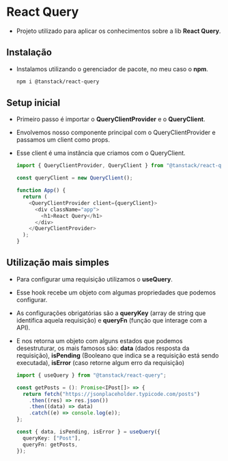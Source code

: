 # React Query

- Projeto utilizado para aplicar os conhecimentos sobre a lib **React Query**.

## Instalação

- Instalamos utilizando o gerenciador de pacote, no meu caso o **npm**.

  ```bash
  npm i @tanstack/react-query
  ```

## Setup inicial

- Primeiro passo é importar o **QueryClientProvider** e o **QueryClient**.
- Envolvemos nosso componente principal com o QueryClientProvider e passamos um client como props.
- Esse client é uma instância que criamos com o QueryClient.

  ```typescript
  import { QueryClientProvider, QueryClient } from "@tanstack/react-query";

  const queryClient = new QueryClient();

  function App() {
    return (
      <QueryClientProvider client={queryClient}>
        <div className="app">
          <h1>React Query</h1>
        </div>
      </QueryClientProvider>
    );
  }
  ```

## Utilização mais simples

- Para configurar uma requisição utilizamos o **useQuery**.
- Esse hook recebe um objeto com algumas propriedades que podemos configurar.
- As configurações obrigatórias são a **queryKey** (array de string que identifica aquela requisição) e **queryFn** (função que interage com a API).
- E nos retorna um objeto com alguns estados que podemos desestruturar, os mais famosos são: **data** (dados resposta da requisição), **isPending** (Booleano que indica se a requisição está sendo executada), **isError** (caso retorne algum erro da requisição)

  ```typescript
  import { useQuery } from "@tanstack/react-query";

  const getPosts = (): Promise<IPost[]> => {
    return fetch("https://jsonplaceholder.typicode.com/posts")
      .then((res) => res.json())
      .then((data) => data)
      .catch((e) => console.log(e));
  };

  const { data, isPending, isError } = useQuery({
    queryKey: ["Post"],
    queryFn: getPosts,
  });
  ```
